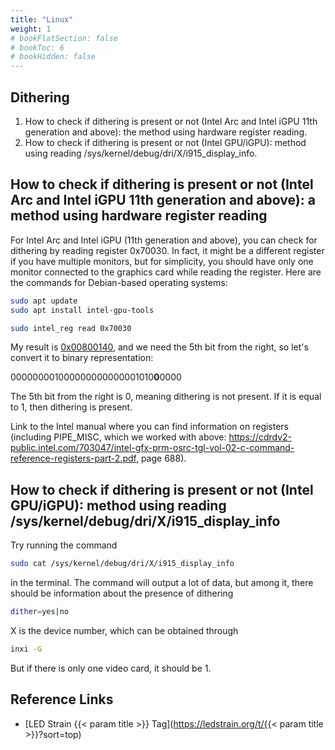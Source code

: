 ```yaml
---
title: "Linux"
weight: 1
# bookFlatSection: false
# bookToc: 6
# bookHidden: false
---
```


## Dithering

1. How to check if dithering is present or not (Intel Arc and Intel iGPU 11th generation and above): the method using hardware register reading.
2. How to check if dithering is present or not (Intel GPU/iGPU): method using reading /sys/kernel/debug/dri/X/i915_display_info.

## How to check if dithering is present or not (Intel Arc and Intel iGPU 11th generation and above): a method using hardware register reading

For Intel Arc and Intel iGPU (11th generation and above), you can check for dithering by reading register 0x70030. In fact, it might be a different register if you have multiple monitors, but for simplicity, you should have only one monitor connected to the graphics card while reading the register. Here are the commands for Debian-based operating systems:

```bash
sudo apt update
sudo apt install intel-gpu-tools
```

```bash
sudo intel_reg read 0x70030
```

My result is [0x00800140](https://www.rapidtables.com/convert/number/hex-to-binary.html?x=00800140), and we need the 5th bit from the right, so let's convert it to binary representation:</p>

000000001000000000000001010**0**0000</p>

The 5th bit from the right is 0, meaning dithering is not present. If it is equal to 1, then dithering is present.

Link to the Intel manual where you can find information on registers (including PIPE_MISC, which we worked with above: https://cdrdv2-public.intel.com/703047/intel-gfx-prm-osrc-tgl-vol-02-c-command-reference-registers-part-2.pdf, page 688).

## How to check if dithering is present or not (Intel GPU/iGPU): method using reading /sys/kernel/debug/dri/X/i915_display_info

Try running the command

```bash
sudo cat /sys/kernel/debug/dri/X/i915_display_info
```

in the terminal. The command will output a lot of data, but among it, there should be information about the presence of dithering

```bash
dither=yes|no
```

X is the device number, which can be obtained through

```bash
inxi -G
```

But if there is only one video card, it should be 1.

## Reference Links
* [LED Strain {{< param title >}} Tag](https://ledstrain.org/t/{{< param title >}}?sort=top)
